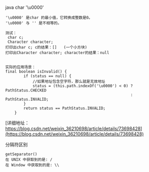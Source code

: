 

java char '\u0000'
```
'\u0000' 是char 的最小值，它转换成整数是0。
'\u0000' 与 '' 是不相等的。

测试：
 char c;
 Character character;
打印出char c; c的结果：[]   (一个小方块)
打印出Character character; character的结果：null


实际的应用场景：
final boolean isInvalid() {
        if (status == null) {
            //如果地址包含空字符，那么就是无效地址
            status = (this.path.indexOf('\u0000') < 0) ? PathStatus.CHECKED
                                                       : PathStatus.INVALID;
        }
        return status == PathStatus.INVALID;
    }

```
[详细地址：https://blog.csdn.net/weixin_36210698/article/details/73698428](https://blog.csdn.net/weixin_36210698/article/details/73698428)

分隔符区别
```
getSeparator()
在 UNIX 中获取到的是: /
在 Window 中获取到的是: \\

```